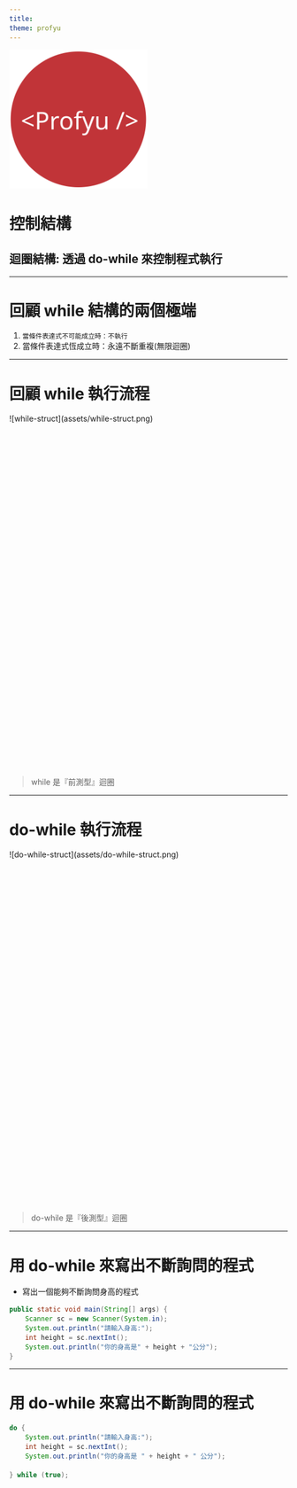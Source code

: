 ```yaml
---
title:  
theme: profyu
---
```


<!-- .slide: data-background="assets/background.png" -->
<img style='border:none;background:none;box-shadow:none;' src='assets/logo.svg' width="250"/>

# 控制結構
## 迴圈結構: 透過 do-while 來控制程式執行

---

# 回顧 while 結構的兩個極端

1. `當條件表達式不可能成立時：不執行`
2. 當條件表達式恆成立時：永遠不斷重複(無限迴圈)

---

# 回顧 while 執行流程

<div style="height: 40rem;">
![while-struct](assets/while-struct.png)
</div>

> while 是『前測型』迴圈

---

# do-while 執行流程

<div style="height: 40rem;">
![do-while-struct](assets/do-while-struct.png)
</div>

> do-while 是『後測型』迴圈

---

# 用 do-while 來寫出不斷詢問的程式

* 寫出一個能夠不斷詢問身高的程式

```java
public static void main(String[] args) {
    Scanner sc = new Scanner(System.in);
    System.out.println("請輸入身高:");
    int height = sc.nextInt();
    System.out.println("你的身高是" + height + "公分");
}
```
<!--ATM 例子-->

---

# 用 do-while 來寫出不斷詢問的程式

```java
do {
    System.out.println("請輸入身高:");
    int height = sc.nextInt();
    System.out.println("你的身高是 " + height + " 公分");

} while (true);
```

